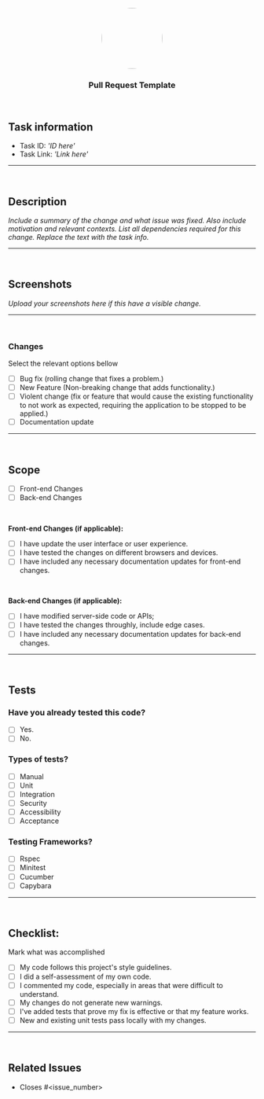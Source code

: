 <div align='center'>
  
  <img 
    src=''
    witdh='124' 
    height='124'
    style="border-radius:80%"
  />

  ### Pull Request Template
</div>

<br />

## **Task information**

- Task ID: *'ID here'*
- Task Link: *'Link here'*
---

&nbsp;
## **Description**

*Include a summary of the change and what issue was fixed. Also include motivation and relevant contexts. List all dependencies required for this change.
Replace the text with the task info.*

---

&nbsp;
## **Screenshots**

*Upload your screenshots here if this have a visible change.*

---

&nbsp;
### **Changes**

Select the relevant options bellow

- [ ] Bug fix (rolling change that fixes a problem.)
- [ ] New Feature (Non-breaking change that adds functionality.)
- [ ] Violent change (fix or feature that would cause the existing functionality to not work as expected, requiring the application to be stopped to be applied.)
- [ ] Documentation update

---

&nbsp;
## **Scope**
- [ ] Front-end Changes
- [ ] Back-end Changes

<br>

**Front-end Changes (if applicable):**
- [ ] I have update the user interface or user experience.
- [ ] I have tested the changes on different browsers and devices.
- [ ] I have included any necessary documentation updates for front-end changes.

<br>

**Back-end Changes (if applicable):**
- [ ] I have modified server-side code or APIs;
- [ ] I have tested the changes throughly, include edge cases.
- [ ] I have included any necessary documentation updates for back-end changes.

---

&nbsp;
## **Tests**

### **Have you already tested this code?**
- [ ] Yes.
- [ ] No.

### **Types of tests?**
- [ ] Manual
- [ ] Unit
- [ ] Integration
- [ ] Security
- [ ] Accessibility
- [ ] Acceptance 

### **Testing Frameworks?**
- [ ] Rspec
- [ ] Minitest
- [ ] Cucumber
- [ ] Capybara

---

&nbsp;
## **Checklist:**
Mark what was accomplished

- [ ] My code follows this project's style guidelines.
- [ ] I did a self-assessment of my own code.
- [ ] I commented my code, especially in areas that were difficult to understand.
- [ ] My changes do not generate new warnings.
- [ ] I've added tests that prove my fix is effective or that my feature works.
- [ ] New and existing unit tests pass locally with my changes.

---

&nbsp;
## **Related Issues**

- Closes #<issue_number>